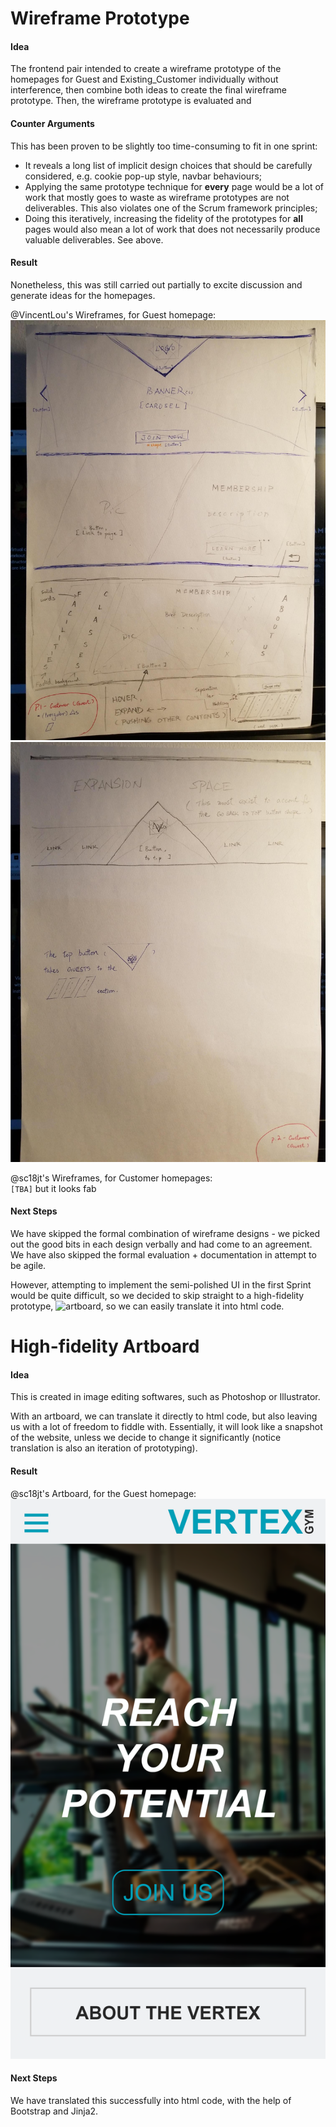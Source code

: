 # Wireframe Prototype

#### Idea
The frontend pair intended to create a wireframe prototype of the homepages for Guest and Existing_Customer individually without interference, then combine both ideas to create the final wireframe prototype. Then, the wireframe prototype is evaluated and 

#### Counter Arguments
This has been proven to be slightly too time-consuming to fit in one sprint:
* It reveals a long list of implicit design choices that should be carefully considered, e.g. cookie pop-up style, navbar behaviours;
* Applying the same prototype technique for **every** page would be a lot of work that mostly goes to waste as wireframe prototypes are not deliverables. This also violates one of the Scrum framework principles;
* Doing this iteratively, increasing the fidelity of the prototypes for **all** pages would also mean a lot of work that does not necessarily produce valuable deliverables. See above.

#### Result
Nonetheless, this was still carried out partially to excite discussion and generate ideas for the homepages.

@VincentLou's Wireframes, for Guest homepage:\
![Wireframe_Guest_1](uploads/bd40d2be203cdb88edea49d64dcd854e/Wireframe_Guest_1.png)
![Wireframe_Guest_2](uploads/f76a526074d22b274869aae119cd7da2/Wireframe_Guest_2.png)

@sc18jt's Wireframes, for Customer homepages:\
`[TBA]` but it looks fab

#### Next Steps
We have skipped the formal combination of wireframe designs - we picked out the good bits in each design verbally and had come to an agreement. We have also skipped the formal evaluation + documentation in attempt to be agile.

However, attempting to implement the semi-polished UI in the first Sprint would be quite difficult, so we decided to skip straight to a high-fidelity prototype, ![artboard](#high-fidelity-artboard), so we can easily translate it into html code.



# High-fidelity Artboard

#### Idea
This is created in image editing softwares, such as Photoshop or Illustrator.

With an artboard, we can translate it directly to html code, but also leaving us with a lot of freedom to fiddle with. Essentially, it will look like a snapshot of the website, unless we decide to change it significantly (notice translation is also an iteration of prototyping).

#### Result

@sc18jt's Artboard, for the Guest homepage:
![Artboard_Guest](uploads/b67a746006964499fad7d13a5d8acef4/Artboard_Guest.png)

#### Next Steps
We have translated this successfully into html code, with the help of Bootstrap and Jinja2.
